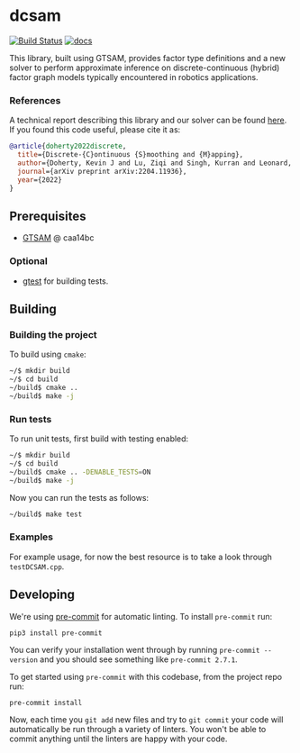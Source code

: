 # dcsam

[![Build Status](http://mrg-beast.csail.mit.edu:8080/buildStatus/icon?job=dcsam%2Fmain)](http://mrg-beast.csail.mit.edu:8080/job/dcsam/job/main/) [![docs](https://img.shields.io/badge/docs-latest-blue.svg)](https://marinerobotics.mit.edu/dcsam)

This library, built using GTSAM, provides factor type definitions and a new solver to perform approximate inference on discrete-continuous (hybrid) factor graph models typically encountered in robotics applications.

### References

A technical report describing this library and our solver can be found [here](https://arxiv.org/abs/2204.11936). If you found this code useful, please cite it as:
```bibtex
@article{doherty2022discrete,
  title={Discrete-{C}ontinuous {S}moothing and {M}apping},
  author={Doherty, Kevin J and Lu, Ziqi and Singh, Kurran and Leonard, John J},
  journal={arXiv preprint arXiv:2204.11936},
  year={2022}
}
```

## Prerequisites

- [GTSAM](https://github.com/borglab/gtsam) @ caa14bc 

### Optional

- [gtest](https://github.com/google/googletest) for building tests.

## Building

### Building the project

To build using `cmake`:

```bash
~/$ mkdir build
~/$ cd build
~/build$ cmake ..
~/build$ make -j
```

### Run tests

To run unit tests, first build with testing enabled:
```bash
~/$ mkdir build
~/$ cd build
~/build$ cmake .. -DENABLE_TESTS=ON
~/build$ make -j
```

Now you can run the tests as follows:

```bash
~/build$ make test
```

### Examples

For example usage, for now the best resource is to take a look through `testDCSAM.cpp`.

## Developing

We're using [pre-commit](https://pre-commit.com/) for automatic linting. To install `pre-commit` run:
```
pip3 install pre-commit
```
You can verify your installation went through by running `pre-commit --version` and you should see something like `pre-commit 2.7.1`.

To get started using `pre-commit` with this codebase, from the project repo run:
```
pre-commit install
```
Now, each time you `git add` new files and try to `git commit` your code will automatically be run through a variety of linters. You won't be able to commit anything until the linters are happy with your code.
